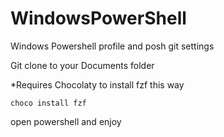 # WindowsPowerShell
Windows Powershell profile and posh git settings


Git clone to your Documents folder

*Requires Chocolaty to install fzf this way

```
choco install fzf
```

open powershell and enjoy
